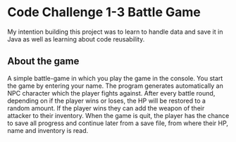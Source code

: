 # Code Challenge 1-3 Battle Game

My intention building this project was to learn to handle data and save it in Java as well as learning about code reusability. 

## About the game
A simple battle-game in which you play the game in the console. You start the game by entering your name.
The program generates automatically an NPC character which the player fights against. After every battle round, depending on if the player wins or loses, the HP will be restored to a random amount. If the player wins they can add the weapon of their attacker to their inventory.
When the game is quit, the player has the chance to save all progress and continue later from a save file, from where their HP, name and inventory is read.
